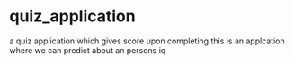 # quiz_application
a quiz application which gives score upon completing
this is an applcation where we can predict about an persons iq
